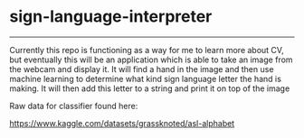 # sign-language-interpreter
---

Currently this repo is functioning as a way for me to learn more about CV, but eventually this will be an application which is able to take an image from the webcam and display it. It will find a hand in the image and then use machine learning to determine what kind sign language letter the hand is making. It will then add this letter to a string and print it on top of the image

Raw data for classifier found here: 

https://www.kaggle.com/datasets/grassknoted/asl-alphabet

